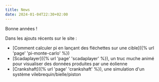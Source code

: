 ```yaml
---
title: News
date: 2024-01-04T22:30+02:00
---
```


Bonne années !

Dans les ajouts récents sur le site :

- [Comment calculer pi en lançant des fléchettes sur une cible]({% url 'page' 'pi-monte-carlo' %})
- [Scadaplayer]({% url 'page' 'scadaplayer' %}), un truc muche animé pour visualiser des données produites par une éolienne
- [Crankshaft]({% url 'page' 'crankshaft' %}), une simulation d'un système vilebrequin/bielle/piston